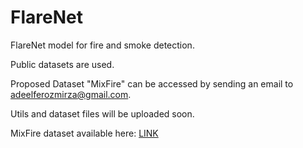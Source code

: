 # FlareNet

FlareNet model for fire and smoke detection.

Public datasets are used.

Proposed Dataset "MixFire" can be accessed by sending an email to [adeelferozmirza@gmail.com](mailto:adeelferozmirza@gmail.com).

Utils and dataset files will be uploaded soon.

MixFire dataset available here: [LINK](https://drive.google.com/file/d/1GP5vz8czW4NqVyf7siboHDPTBovsz15d/view?usp=drive_link)
